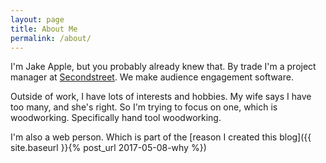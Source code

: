 ```yaml
---
layout: page
title: About Me
permalink: /about/
---
```


I'm Jake Apple, but you probably already knew that. By trade I'm a project manager at [Secondstreet](http://secondstreet.com). We make audience engagement software.

Outside of work, I have lots of interests and hobbies. My wife says I have too many, and she's right. So I'm trying to focus on one, which is woodworking. Specifically hand tool woodworking.

I'm also a web person. Which is part of the [reason I created this blog]({{ site.baseurl }}{% post_url 2017-05-08-why %})
